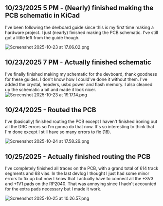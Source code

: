 <!--
  ===================    !!READ THIS NOTICE!!   ====================
  DO NOT edit this file manually. Your changes WILL BE OVERWRITTEN!
  This journal is auto generated and updated by Hack Club Blueprint.
  To edit this file, please edit your journal entries on Blueprint.
  ==================================================================
-->

## 10/23/2025 5 PM - (Nearly) finished making the PCB schematic in KiCad  

I've been following the devboard guide since this is my first time making a hardware project. I just (nearly) finished making the PCB schematic. I've still got a little left from the guide though.

![Screenshot 2025-10-23 at 17.06.02.png](https://blueprint.hackclub.com/user-attachments/blobs/proxy/eyJfcmFpbHMiOnsiZGF0YSI6NDY1OSwicHVyIjoiYmxvYl9pZCJ9fQ==--344cb94e87496059f542294e472f1a35591ef95b/Screenshot%202025-10-23%20at%2017.06.02.png)
  

## 10/23/2025 7 PM - Actually finished schematic  

I've finally finished making my schematic for the devboard, thank goodness for these guides. I don't know how I could've done it without them. I've added the crystal, headers, usbc power and flash memory. I also cleaned up the schematic a bit and made it look nicer.![Screenshot 2025-10-23 at 19.17.14.png](https://blueprint.hackclub.com/user-attachments/blobs/proxy/eyJfcmFpbHMiOnsiZGF0YSI6NDY4NiwicHVyIjoiYmxvYl9pZCJ9fQ==--f64cfd15924ef1cc85378ac0252823cd89599aa0/Screenshot%202025-10-23%20at%2019.17.14.png)
  

## 10/24/2025 - Routed the PCB  

I've (basically) finished routing the PCB except I haven't finished ironing out all the DRC errors so I'm gonna do that now. It's so interesting to think that I'm done except I still have so many errors to fix (18).

![Screenshot 2025-10-24 at 17.58.29.png](https://blueprint.hackclub.com/user-attachments/blobs/proxy/eyJfcmFpbHMiOnsiZGF0YSI6NTAzMCwicHVyIjoiYmxvYl9pZCJ9fQ==--0f7ab7a8961c372bde64850fbbada628868d1008/Screenshot%202025-10-24%20at%2017.58.29.png)
  

## 10/25/2025 - Actually finished routing the PCB  

I've completely finished all traces on the PCB, with a grand total of 614 track segments and 68 vias. In the last devlog I thought I just had some minor errors to fix up but now I know that I actually have to connect all the +3V3 and +1V1 pads on the RP2040. That was annoying since I hadn't accounted for the extra pads necessary but I made it work.

![Screenshot 2025-10-25 at 10.26.57.png](https://blueprint.hackclub.com/user-attachments/blobs/proxy/eyJfcmFpbHMiOnsiZGF0YSI6NTMxNywicHVyIjoiYmxvYl9pZCJ9fQ==--7d3edee7d566ecbc87ebbcc3e5f2b54f7a33ab4f/Screenshot%202025-10-25%20at%2010.26.57.png)
  

